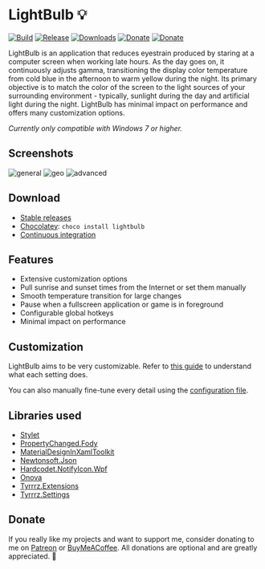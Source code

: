 # LightBulb 💡

[![Build](https://img.shields.io/appveyor/ci/Tyrrrz/LightBulb/master.svg)](https://ci.appveyor.com/project/Tyrrrz/LightBulb)
[![Release](https://img.shields.io/github/release/Tyrrrz/LightBulb.svg)](https://github.com/Tyrrrz/LightBulb/releases)
[![Downloads](https://img.shields.io/github/downloads/Tyrrrz/LightBulb/total.svg)](https://github.com/Tyrrrz/LightBulb/releases)
[![Donate](https://img.shields.io/badge/patreon-donate-yellow.svg)](https://patreon.com/Tyrrrz)
[![Donate](https://img.shields.io/badge/buymeacoffee-donate-yellow.svg)](https://buymeacoffee.com/Tyrrrz)

LightBulb is an application that reduces eyestrain produced by staring at a computer screen when working late hours. As the day goes on, it continuously adjusts gamma, transitioning the display color temperature from cold blue in the afternoon to warm yellow during the night. Its primary objective is to match the color of the screen to the light sources of your surrounding environment - typically, sunlight during the day and artificial light during the night. LightBulb has minimal impact on performance and offers many customization options.

_Currently only compatible with Windows 7 or higher._

## Screenshots

![general](.screenshots/general.png)
![geo](.screenshots/geo.png)
![advanced](.screenshots/advanced.png)

## Download

- [Stable releases](https://github.com/Tyrrrz/LightBulb/releases)
- [Chocolatey](https://chocolatey.org/packages/LightBulb): `choco install lightbulb`
- [Continuous integration](https://ci.appveyor.com/project/Tyrrrz/LightBulb)

## Features

- Extensive customization options
- Pull sunrise and sunset times from the Internet or set them manually
- Smooth temperature transition for large changes
- Pause when a fullscreen application or game is in foreground
- Configurable global hotkeys
- Minimal impact on performance

## Customization

LightBulb aims to be very customizable. Refer to [this guide](https://github.com/Tyrrrz/LightBulb/wiki/Settings-explanation) to understand what each setting does.

You can also manually fine-tune every detail using the [configuration file](https://github.com/Tyrrrz/LightBulb/wiki/Config-file).

## Libraries used

- [Stylet](https://github.com/canton7/Stylet)
- [PropertyChanged.Fody](https://github.com/Fody/PropertyChanged)
- [MaterialDesignInXamlToolkit](https://github.com/ButchersBoy/MaterialDesignInXamlToolkit)
- [Newtonsoft.Json](http://www.newtonsoft.com/json)
- [Hardcodet.NotifyIcon.Wpf](http://www.hardcodet.net/wpf-notifyicon)
- [Onova](https://github.com/Tyrrrz/Onova)
- [Tyrrrz.Extensions](https://github.com/Tyrrrz/Extensions)
- [Tyrrrz.Settings](https://github.com/Tyrrrz/Settings)

## Donate

If you really like my projects and want to support me, consider donating to me on [Patreon](https://patreon.com/tyrrrz) or [BuyMeACoffee](https://buymeacoffee.com/tyrrrz). All donations are optional and are greatly appreciated. 🙏